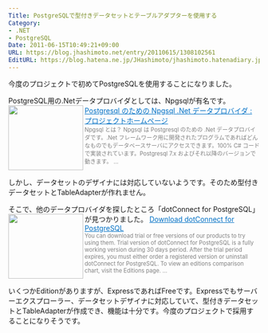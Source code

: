 ```yaml
---
Title: PostgreSQLで型付きデータセットとテーブルアダプターを使用する
Category:
- .NET
- PostgreSQL
Date: 2011-06-15T10:49:21+09:00
URL: https://blog.jhashimoto.net/entry/20110615/1308102561
EditURL: https://blog.hatena.ne.jp/JHashimoto/jhashimoto.hatenadiary.jp/atom/entry/12921228815717257609
---
```



今度のプロジェクトで初めてPostgreSQLを使用することになりました。

PostgreSQL用の.Netデータプロバイダとしては、Npgsqlが有名です。
<a href="http://www.postgresql.jp/document/NPGSQL/index.html" target="_blank"><img class="alignleft" align="left" border="0" src="http://capture.heartrails.com/150x130/shadow?http://www.postgresql.jp/document/NPGSQL/index.html" alt="" width="150" height="130" /></a><a style="color:#0070C5;" href="http://www.postgresql.jp/document/NPGSQL/index.html" target="_blank">Postgresql のための Npgsql .Net データプロバイダ : プロジェクトホームページ</a><a href="http://b.hatena.ne.jp/entry/http://www.postgresql.jp/document/NPGSQL/index.html" target="_blank"><img border="0" src="http://b.hatena.ne.jp/entry/image/http://www.postgresql.jp/document/NPGSQL/index.html" alt="" /></a><br><span style="color: #808080;font-size: 80%;">Npgsql とは？  Npgsql は Postgresql のための .Net データプロバイダです。.Net フレームワーク用に開発されたプログラムであればどんなものでもデータベースサーバにアクセスできます。100% C# コードで実装されています。Postgresql 7.x およびそれ以降のバージョンで動きます。 ...</span><br style="clear:both;" />

しかし、データセットのデザイナには対応していないようです。そのため型付きデータセットとTableAdapterが作れません。

そこで、他のデータプロバイダを探したところ「dotConnect for PostgreSQL」が見つかりました。
<a href="http://www.devart.com/dotconnect/postgresql/download.html" target="_blank"><img class="alignleft" align="left" border="0" src="http://capture.heartrails.com/150x130/shadow?http://www.devart.com/dotconnect/postgresql/download.html" alt="" width="150" height="130" /></a><a style="color:#0070C5;" href="http://www.devart.com/dotconnect/postgresql/download.html" target="_blank">Download dotConnect for PostgreSQL</a><a href="http://b.hatena.ne.jp/entry/http://www.devart.com/dotconnect/postgresql/download.html" target="_blank"><img border="0" src="http://b.hatena.ne.jp/entry/image/http://www.devart.com/dotconnect/postgresql/download.html" alt="" /></a><br><span style="color: #808080;font-size: 80%;">You can download trial or free versions of our products to try using them. Trial version of dotConnect for PostgreSQL is a fully working version during 30 days period. After the trial period expires, you must either order a registered version or uninstall dotConnect for PostgreSQL. To view an editions comparison chart, visit the Editions page. ...</span><br style="clear:both;" />

いくつかEditionがありますが、ExpressであればFreeです。Expressでもサーバーエクスプローラー、データセットデザイナに対応していて、型付きデータセットとTableAdapterが作成でき、機能は十分です。今度のプロジェクトで採用することになりそうです。
